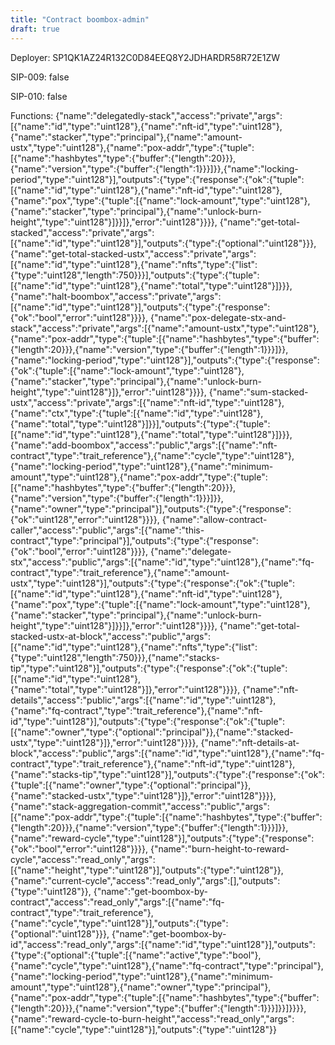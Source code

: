 ```yaml
---
title: "Contract boombox-admin"
draft: true
---
```

Deployer: SP1QK1AZ24R132C0D84EEQ8Y2JDHARDR58R72E1ZW

SIP-009: false

SIP-010: false

Functions:
{"name":"delegatedly-stack","access":"private","args":[{"name":"id","type":"uint128"},{"name":"nft-id","type":"uint128"},{"name":"stacker","type":"principal"},{"name":"amount-ustx","type":"uint128"},{"name":"pox-addr","type":{"tuple":[{"name":"hashbytes","type":{"buffer":{"length":20}}},{"name":"version","type":{"buffer":{"length":1}}}]}},{"name":"locking-period","type":"uint128"}],"outputs":{"type":{"response":{"ok":{"tuple":[{"name":"id","type":"uint128"},{"name":"nft-id","type":"uint128"},{"name":"pox","type":{"tuple":[{"name":"lock-amount","type":"uint128"},{"name":"stacker","type":"principal"},{"name":"unlock-burn-height","type":"uint128"}]}}]},"error":"uint128"}}}}, {"name":"get-total-stacked","access":"private","args":[{"name":"id","type":"uint128"}],"outputs":{"type":{"optional":"uint128"}}}, {"name":"get-total-stacked-ustx","access":"private","args":[{"name":"id","type":"uint128"},{"name":"nfts","type":{"list":{"type":"uint128","length":750}}}],"outputs":{"type":{"tuple":[{"name":"id","type":"uint128"},{"name":"total","type":"uint128"}]}}}, {"name":"halt-boombox","access":"private","args":[{"name":"id","type":"uint128"}],"outputs":{"type":{"response":{"ok":"bool","error":"uint128"}}}}, {"name":"pox-delegate-stx-and-stack","access":"private","args":[{"name":"amount-ustx","type":"uint128"},{"name":"pox-addr","type":{"tuple":[{"name":"hashbytes","type":{"buffer":{"length":20}}},{"name":"version","type":{"buffer":{"length":1}}}]}},{"name":"locking-period","type":"uint128"}],"outputs":{"type":{"response":{"ok":{"tuple":[{"name":"lock-amount","type":"uint128"},{"name":"stacker","type":"principal"},{"name":"unlock-burn-height","type":"uint128"}]},"error":"uint128"}}}}, {"name":"sum-stacked-ustx","access":"private","args":[{"name":"nft-id","type":"uint128"},{"name":"ctx","type":{"tuple":[{"name":"id","type":"uint128"},{"name":"total","type":"uint128"}]}}],"outputs":{"type":{"tuple":[{"name":"id","type":"uint128"},{"name":"total","type":"uint128"}]}}}, {"name":"add-boombox","access":"public","args":[{"name":"nft-contract","type":"trait_reference"},{"name":"cycle","type":"uint128"},{"name":"locking-period","type":"uint128"},{"name":"minimum-amount","type":"uint128"},{"name":"pox-addr","type":{"tuple":[{"name":"hashbytes","type":{"buffer":{"length":20}}},{"name":"version","type":{"buffer":{"length":1}}}]}},{"name":"owner","type":"principal"}],"outputs":{"type":{"response":{"ok":"uint128","error":"uint128"}}}}, {"name":"allow-contract-caller","access":"public","args":[{"name":"this-contract","type":"principal"}],"outputs":{"type":{"response":{"ok":"bool","error":"uint128"}}}}, {"name":"delegate-stx","access":"public","args":[{"name":"id","type":"uint128"},{"name":"fq-contract","type":"trait_reference"},{"name":"amount-ustx","type":"uint128"}],"outputs":{"type":{"response":{"ok":{"tuple":[{"name":"id","type":"uint128"},{"name":"nft-id","type":"uint128"},{"name":"pox","type":{"tuple":[{"name":"lock-amount","type":"uint128"},{"name":"stacker","type":"principal"},{"name":"unlock-burn-height","type":"uint128"}]}}]},"error":"uint128"}}}}, {"name":"get-total-stacked-ustx-at-block","access":"public","args":[{"name":"id","type":"uint128"},{"name":"nfts","type":{"list":{"type":"uint128","length":750}}},{"name":"stacks-tip","type":"uint128"}],"outputs":{"type":{"response":{"ok":{"tuple":[{"name":"id","type":"uint128"},{"name":"total","type":"uint128"}]},"error":"uint128"}}}}, {"name":"nft-details","access":"public","args":[{"name":"id","type":"uint128"},{"name":"fq-contract","type":"trait_reference"},{"name":"nft-id","type":"uint128"}],"outputs":{"type":{"response":{"ok":{"tuple":[{"name":"owner","type":{"optional":"principal"}},{"name":"stacked-ustx","type":"uint128"}]},"error":"uint128"}}}}, {"name":"nft-details-at-block","access":"public","args":[{"name":"id","type":"uint128"},{"name":"fq-contract","type":"trait_reference"},{"name":"nft-id","type":"uint128"},{"name":"stacks-tip","type":"uint128"}],"outputs":{"type":{"response":{"ok":{"tuple":[{"name":"owner","type":{"optional":"principal"}},{"name":"stacked-ustx","type":"uint128"}]},"error":"uint128"}}}}, {"name":"stack-aggregation-commit","access":"public","args":[{"name":"pox-addr","type":{"tuple":[{"name":"hashbytes","type":{"buffer":{"length":20}}},{"name":"version","type":{"buffer":{"length":1}}}]}},{"name":"reward-cycle","type":"uint128"}],"outputs":{"type":{"response":{"ok":"bool","error":"uint128"}}}}, {"name":"burn-height-to-reward-cycle","access":"read_only","args":[{"name":"height","type":"uint128"}],"outputs":{"type":"uint128"}}, {"name":"current-cycle","access":"read_only","args":[],"outputs":{"type":"uint128"}}, {"name":"get-boombox-by-contract","access":"read_only","args":[{"name":"fq-contract","type":"trait_reference"},{"name":"cycle","type":"uint128"}],"outputs":{"type":{"optional":"uint128"}}}, {"name":"get-boombox-by-id","access":"read_only","args":[{"name":"id","type":"uint128"}],"outputs":{"type":{"optional":{"tuple":[{"name":"active","type":"bool"},{"name":"cycle","type":"uint128"},{"name":"fq-contract","type":"principal"},{"name":"locking-period","type":"uint128"},{"name":"minimum-amount","type":"uint128"},{"name":"owner","type":"principal"},{"name":"pox-addr","type":{"tuple":[{"name":"hashbytes","type":{"buffer":{"length":20}}},{"name":"version","type":{"buffer":{"length":1}}}]}}]}}}}, {"name":"reward-cycle-to-burn-height","access":"read_only","args":[{"name":"cycle","type":"uint128"}],"outputs":{"type":"uint128"}}
